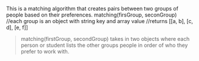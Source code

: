 This is a matching algorithm that creates pairs between two groups of people based on their preferences.
matching(firsGroup, seconGroup)
//each group is an object with string key and array value
//returns [[a, b], [c, d], [e, f]]

> matching(firstGroup, secondGroup)
> takes in two objects where each person or student lists the other groups people in order of who they prefer to work with.
